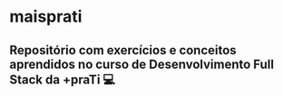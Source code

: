 # maisprati
## Repositório com exercícios e conceitos aprendidos no curso de Desenvolvimento Full Stack da +praTi 💻
